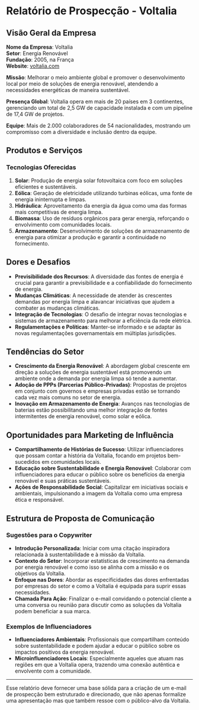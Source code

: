 # Relatório de Prospecção - Voltalia

## Visão Geral da Empresa
**Nome da Empresa**: Voltalia  
**Setor**: Energia Renovável  
**Fundação**: 2005, na França  
**Website**: [voltalia.com](http://www.voltalia.com)

**Missão**: Melhorar o meio ambiente global e promover o desenvolvimento local por meio de soluções de energia renovável, atendendo a necessidades energéticas de maneira sustentável. 

**Presença Global**: Voltalia opera em mais de 20 países em 3 continentes, gerenciando um total de 2,5 GW de capacidade instalada e com um pipeline de 17,4 GW de projetos.

**Equipe**: Mais de 2.000 colaboradores de 54 nacionalidades, mostrando um compromisso com a diversidade e inclusão dentro da equipe.

## Produtos e Serviços
### Tecnologias Oferecidas
1. **Solar**: Produção de energia solar fotovoltaica com foco em soluções eficientes e sustentáveis.
2. **Eólica**: Geração de eletricidade utilizando turbinas eólicas, uma fonte de energia ininterrupta e limpas.
3. **Hidráulica**: Aproveitamento da energia da água como uma das formas mais competitivas de energia limpa.
4. **Biomassa**: Uso de resíduos orgânicos para gerar energia, reforçando o envolvimento com comunidades locais.
5. **Armazenamento**: Desenvolvimento de soluções de armazenamento de energia para otimizar a produção e garantir a continuidade no fornecimento.

## Dores e Desafios
- **Previsibilidade dos Recursos**: A diversidade das fontes de energia é crucial para garantir a previsibilidade e a confiabilidade do fornecimento de energia.
- **Mudanças Climáticas**: A necessidade de atender às crescentes demandas por energia limpa e alavancar iniciativas que ajudem a combater as mudanças climáticas.
- **Integração de Tecnologias**: O desafio de integrar novas tecnologias e sistemas de armazenamento para melhorar a eficiência da rede elétrica.
- **Regulamentações e Políticas**: Manter-se informado e se adaptar às novas regulamentações governamentais em múltiplas jurisdições.

## Tendências do Setor
- **Crescimento da Energia Renovável**: A abordagem global crescente em direção a soluções de energia sustentável está promovendo um ambiente onde a demanda por energia limpa só tende a aumentar.
- **Adoção de PPPs (Parcerias Público-Privadas)**: Propostas de projetos em conjunto com governos e empresas privadas estão se tornando cada vez mais comuns no setor de energia.
- **Inovação em Armazenamento de Energia**: Avanços nas tecnologias de baterias estão possibilitando uma melhor integração de fontes intermitentes de energia renovável, como solar e eólica.

## Oportunidades para Marketing de Influência
- **Compartilhamento de Histórias de Sucesso**: Utilizar influenciadores que possam contar a história da Voltalia, focando em projetos bem-sucedidos em comunidades locais.
- **Educação sobre Sustentabilidade e Energia Renovável**: Colaborar com influenciadores para educar o público sobre os benefícios da energia renovável e suas práticas sustentáveis.
- **Ações de Responsabilidade Social**: Capitalizar em iniciativas sociais e ambientais, impulsionando a imagem da Voltalia como uma empresa ética e responsável.

## Estrutura de Proposta de Comunicação
### Sugestões para o Copywriter
- **Introdução Personalizada**: Iniciar com uma citação inspiradora relacionada à sustentabilidade e à missão da Voltalia.
- **Contexto do Setor**: Incorporar estatísticas de crescimento na demanda por energia renovável e como isso se alinha com a missão e os objetivos da Voltalia.
- **Enfoque nas Dores**: Abordar as especificidades das dores enfrentadas por empresas do setor e como a Voltalia é equipada para suprir essas necessidades.
- **Chamada Para Ação**: Finalizar o e-mail convidando o potencial cliente a uma conversa ou reunião para discutir como as soluções da Voltalia podem beneficiar a sua marca.

### Exemplos de Influenciadores
- **Influenciadores Ambientais**: Profissionais que compartilham conteúdo sobre sustentabilidade e podem ajudar a educar o público sobre os impactos positivos da energia renovável.
- **Microinfluenciadores Locais**: Especialmente aqueles que atuam nas regiões em que a Voltalia opera, trazendo uma conexão autêntica e envolvente com a comunidade.

---

Esse relatório deve fornecer uma base sólida para a criação de um e-mail de prospecção bem estruturado e direcionado, que não apenas formalize uma apresentação mas que também ressoe com o público-alvo da Voltalia.